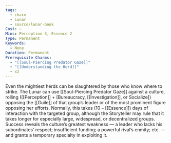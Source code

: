 ```yaml
---
tags:
  - charm
  - Lunar
  - source/lunar-book
Cost: —
Mins: Perception 3, Essence 2
Type: Permanent
Keywords:
  - None
Duration: Permanent
Prerequisite Charms:
  - "[[Soul-Piercing Predator Gaze]]"
  - "[[Understanding the Herd]]"
  - x2
---
```

Even the mightiest herds can be slaughtered by those who know where to strike. The Lunar can use [[Soul-Piercing Predator Gaze]] against a culture, rolling ([[Perception]] + [Bureaucracy, [[Investigation]], or Socialize]) opposing the [[Guile]] of that group’s leader or of the most prominent figure opposing her efforts. Normally, this takes (10 – [[Essence]]) days of interaction with the targeted group, although the Storyteller may rule that it takes longer for especially large, widespread, or decentralized groups. Success reveals the culture’s greatest weakness — a leader who lacks his subordinates’ respect; insufficient funding; a powerful rival’s enmity; etc. — and grants a temporary specialty in exploiting it.